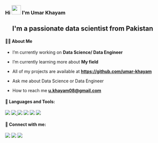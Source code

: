 <h3 align="Left">Hi <img src="https://raw.githubusercontent.com/MartinHeinz/MartinHeinz/master/wave.gif" width="30px"> I'm Umar Khayam</h3>
<h2 align="center">I'm a passionate data scientist from Pakistan</h2>

#### 🙋‍♂️ About Me

- I’m currently working on **Data Science/ Data Engineer**

- I’m currently learning more about **My field**

- All of my projects are available at **https://github.com/umar-khayam**
  
- Ask me about Data Science or Data Engineer

- How to reach me **u.khayam08@gmail.com**

#### 🚀 Languages and Tools:

<p align="left"> 
    <a href="https://www.python.org/" target="_blank"> <img src="https://img.icons8.com/color/48/000000/python--v1.png"/></a>
    <a href="https://en.wikipedia.org/wiki/Machine_learning" target="_blank"> <img src="https://img.icons8.com/external-becris-lineal-color-becris/48/000000/external-machine-learning-data-science-becris-lineal-color-becris.png"/> </a>
    <a href="https://en.wikipedia.org/wiki/Deep_learning" target="_blank"> <img src="https://img.icons8.com/external-becris-lineal-color-becris/48/000000/external-deep-learning-artificial-intelligence-becris-lineal-color-becris.png"/></a>
    <a href="https://www.mysql.com/" target="_blank"> <img src="https://img.icons8.com/nolan/48/mysql.png"/></a>
    <a href="https://powerbi.microsoft.com/en-au/" target="_blank"> <img src="https://img.icons8.com/color/48/000000/power-bi.png"/></a>
    <a href="https://www.tensorflow.org/" target="_blank"> <img src="https://img.icons8.com/color/50/000000/tensorflow.png"/></a>
    
#### 📱 Connect with me:

<p align="left">

<a href = "https://www.linkedin.com/in/khayamumar/"><img src="https://img.icons8.com/fluent/48/000000/linkedin.png"/></a>
<a href = "https://www.instagram.com/u.khayam07/"><img src="https://img.icons8.com/fluent/48/000000/instagram-new.png"/></a>
<a href = "https://www.facebook.com/profile.php?id=100070873664551"><img src="https://img.icons8.com/fluency/48/000000/facebook-new.png"/></a>
</p>
